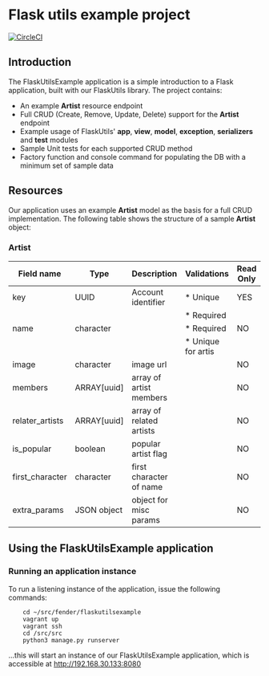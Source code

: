 # Flask utils example project

[![CircleCI](https://circleci.com/gh/Riffstation/flaskutilsexample.svg?style=svg)](https://circleci.com/gh/Riffstation/flaskutilsexample)

## Introduction
The FlaskUtilsExample application is a simple introduction to a Flask application, built with our FlaskUtils library. The project contains:
* An example **Artist** resource endpoint
* Full CRUD (Create, Remove, Update, Delete) support for the **Artist** endpoint
* Example usage of FlaskUtils' **app**, **view**, **model**, **exception**, **serializers** and **test** modules
* Sample Unit tests for each supported CRUD method
* Factory function and console command for populating the DB with a minimum set of sample data

## Resources

Our application uses an example **Artist** model as the basis for a full CRUD implementation. The following table shows the structure of a sample **Artist** object:

### Artist

|  Field name          | Type             | Description               | Validations           | Read Only |
| -------------------- | -----------------| ------------------------- | --------------------- | --------- |
|  key                 | UUID             | Account identifier        | * Unique              | YES       |
|                      |                  |                           | * Required            |           |
|  name                | character        |                           | * Required            | NO        |
|                      |                  |                           | * Unique for artis    |           |
|  image               | character        | image url                 |                       | NO        |
|  members             | ARRAY[uuid]      | array of artist members   |                       | NO        |
|  relater_artists     | ARRAY[uuid]      | array of related artists  |                       | NO        |
|  is_popular          | boolean          | popular artist flag       |                       | NO        |
|  first_character     | character        | first character of name   |                       | NO        |
|  extra_params        | JSON object      | object for misc params    |                       | NO        |

## Using the FlaskUtilsExample application

### Running an application instance
To run a listening instance of the application, issue the following commands:
```
    cd ~/src/fender/flaskutilsexample
    vagrant up
    vagrant ssh
    cd /src/src
    python3 manage.py runserver
```
...this will start an instance of our FlaskUtilsExample application, which is accessible at http://192.168.30.133:8080
